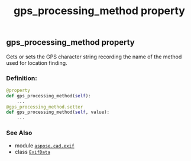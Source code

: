 ﻿---
title: gps_processing_method property
second_title: Aspose.CAD for Python via .NET API References
description: 
type: docs
weight: 590
url: /python-net/aspose.cad.exif/exifdata/gps_processing_method/
is_root: false
---

## gps_processing_method property


Gets or sets the GPS character string recording the name of the method used for location finding.
### Definition:
```python
@property
def gps_processing_method(self):
    ...
@gps_processing_method.setter
def gps_processing_method(self, value):
    ...
```

### See Also
* module [`aspose.cad.exif`](../../)
* class [`ExifData`](/cad/python-net/aspose.cad.exif/exifdata)
